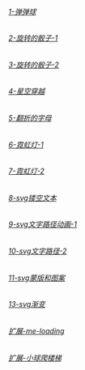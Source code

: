 
###### [1-弹弹球](https://wfya/active.github.io/1_demo/index.html)

###### [2-旋转的骰子-1](https://wfya.github.io/active.github.io/2_demo/index.html)

###### [3-旋转的骰子-2](https://wfya.github.io/active.github.io/3_demo/index.html)

###### [4-星空穿越](https://wfya.github.io/active.github.io/4_demo/index.html)

###### [5-翻折的字母](https://wfya.github.io/active.github.io/5_demo/index.html)

###### [6-霓虹灯-1](https://wfya.github.io/active.github.io/6_demo/index.html)

###### [7-霓虹灯-2](https://wfya.github.io/active.github.io/7_demo/index.html)

###### [8-svg镂空文本](https://wfya.github.io/active.github.io/8_demo/index.html)

###### [9-svg文字路径动画-1](https://wfya.github.io/active.github.io/9_demo/index.html)

###### [10-svg文字路径-2](https://wfya.github.io/active.github.io/10_demo/index.html)

###### [11-svg蒙版和图案](https://wfya.github.io/active.github.io/index.html)

###### [13-svg渐变](https://wfya.github.io/active.github.io/index.html)

###### [扩展-me-loading](https://wfya.github.io/active.github.io/index.html)

###### [扩展-小球爬楼梯](https://wfya.github.io/active.github.io/index.html)
